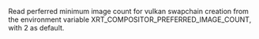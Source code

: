 Read perferred minimum image count for vulkan swapchain creation from the environment variable XRT_COMPOSITOR_PREFERRED_IMAGE_COUNT, with 2 as default.
